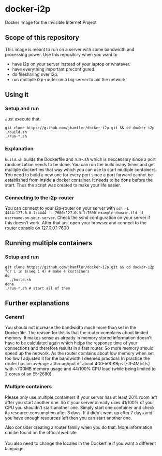 # docker-i2p
Docker Image for the Invisible Internet Project

## Scope of this repository
This image is meant to run on a server with some bandwidth and processing power.
Use this repository when you want to
* have i2p on your server instead of your laptop or whatever.
* have everything important preconfigured.
* do filesharing over i2p.
* run multiple i2p-router on a big server to aid the network.

## Using it
### Setup and run
Just execute that.
```
git clone https://github.com/jhamfler/docker-i2p.git && cd docker-i2p
./build.sh
./run-*.sh
```

### Explanation
`build.sh` builds the Dockerfile and run-<aPort>.sh which is neccessary since a port randomization needs to be done.
You can run the build many times and get multiple dockerfiles that way which you can use to start multiple containers.
You need to build a new one for every port since a port forward cannot be established from inside a docker container.
It needs to be done before the start.
Thus the script was created to make your life easier.

### Connecting to the i2p-router
You can connect to your i2p-router on your server with `ssh -L 4444:127.0.0.1:4444 -L 7600:127.0.0.1:7600 example-domain.tld -l username-on-your-server`.
Check the sshd configuration on your server if this doesn't work.
After that just open your browser and connect to the router console on 127.0.0.1:7600

## Running multiple containers
### Setup and run
```
git clone https://github.com/jhamfler/docker-i2p.git && cd docker-i2p
for i in $(seq 1 4) # make 4 containers
do
  ./build.sh
done
./run-*.sh # start all of them
```

## Further explanations
### General
You should not increase the bandwidth much more than set in the Dockerfile.
The reason for this is that the router complains about limited memory.
It makes sense as already in memory stored information doesn't have to be calculated again which helps the response time of your connections and therefore results in a fast router.
So more memory should speed up the network.
As the router comlains about low memory when set too low I adjusted it for the bandwidth I deemed practical.
In practice the router has on average a throughput of about 400-500KBps (~3-4Mbit/s) with ~700MB memory usage and 44/100% CPU load (while being limited to 2 cores of an E5-2680).

### Multiple containers
Please only use multiple containers if your server has at least 20% room left after you start another one.
So if your server already uses 41/100% of your CPU you shouldn't start another one.
Simply start one container and check its resource consumption after 3 days.
If it didn't went up after 7 days and you have enough resources left then you can start another one.

Also consider creating a router family when you do that.
More information can be found on the official website.



####
You also need to change the locales in the Dockerfile if you want a different language.
